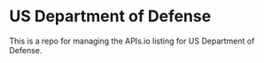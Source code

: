 # US Department of Defense
This is a repo for managing the APIs.io listing for US Department of Defense.